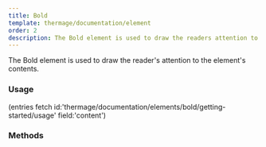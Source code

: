 ```yaml
---
title: Bold
template: thermage/documentation/element
order: 2
description: The Bold element is used to draw the readers attention to the elements contents.
---
```


The Bold element is used to draw the reader's attention to the element's contents.

### Usage

(entries fetch id:'thermage/documentation/elements/bold/getting-started/usage' field:'content')

### Methods